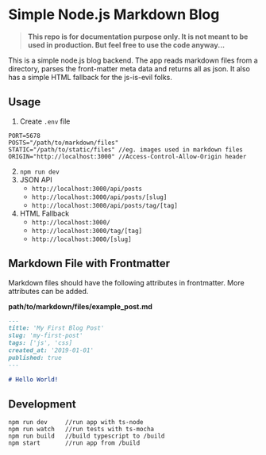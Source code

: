# Simple Node.js Markdown Blog

>**This repo is for documentation purpose only. It is not meant to be used in production. But feel free to use the code anyway...**

This is a simple node.js blog backend. The app reads markdown files from a directory, parses the front-matter meta data and returns all as json. It also has a simple HTML fallback for the js-is-evil folks.

## Usage
1) Create `.env` file
```env
PORT=5678
POSTS="/path/to/markdown/files"
STATIC="/path/to/static/files" //eg. images used in markdown files
ORIGIN="http://localhost:3000" //Access-Control-Allow-Origin header
```

2) `npm run dev`
3) JSON API
    - `http://localhost:3000/api/posts`
    - `http://localhost:3000/api/posts/[slug]`
    - `http://localhost:3000/api/posts/tag/[tag]`
4) HTML Fallback
    - `http://localhost:3000/`
    - `http://localhost:3000/tag/[tag]`
    - `http://localhost:3000/[slug]`

## Markdown File with Frontmatter
Markdown files should have the following attributes in frontmatter. More attributes can be added.

**path/to/markdown/files/example_post.md**
```md
---
title: 'My First Blog Post'
slug: 'my-first-post'
tags: ['js', 'css]
created_at: '2019-01-01'
published: true
---

# Hello World!
```

## Development

```
npm run dev     //run app with ts-node
npm run watch   //run tests with ts-mocha
npm run build   //build typescript to /build
npm start       //run app from /build
```